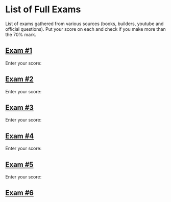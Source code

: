 # List of Full Exams

List of exams gathered from various sources (books, builders, youtube and official questions).
Put your score on each and check if you make more than the 70% mark.

## [Exam #1](https://take.quiz-maker.com/Q5Z9LU2CP)

Enter your score: 

## [Exam #2](testmoz.com/12497100)

Enter your score: 

## [Exam #3](testmoz.com/12497422)

Enter your score: 

## [Exam #4](testmoz.com/12500822)

Enter your score: 

## [Exam #5](testmoz.com/12501020)

Enter your score: 

## [Exam #6](testmoz.com/12501020)
